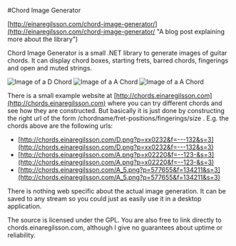 #Chord Image Generator

[http://einaregilsson.com/chord-image-generator/](http://einaregilsson.com/chord-image-generator/ "A blog post explaining more about the library")


Chord Image Generator is a small .NET library to generate images of guitar chords. It can display chord boxes, starting frets, barred chords, fingerings and open and muted strings.


![Image of a D Chord](http://chords.einaregilsson.com/D.png?p=xx0232&f=---132&s=3 "D Chord")
![Image of a A Chord](http://chords.einaregilsson.com/A.png?p=x02220&f=--123-&s=3 "A Chord")
![Image of a A Chord](http://chords.einaregilsson.com/A_5.png?p=577655&f=134211&s=3 "A bar Chord")

There is a small example website at [http://chords.einaregilsson.com](http://chords.einaregilsson.com) where you can try different chords and see how they are constructed. But basically it is just done by constructing the right url of the form /chordname/fret-positions/fingerings/size . E.g. the chords above are the following urls:

* [http://chords.einaregilsson.com/D.png?p=xx0232&f=---132&s=3](http://chords.einaregilsson.com/D.png?p=xx0232&f=---132&s=3)
* [http://chords.einaregilsson.com/A.png?p=x02220&f=--123-&s=3](http://chords.einaregilsson.com/A.png?p=x02220&f=--123-&s=3)
* [http://chords.einaregilsson.com/A_5.png?p=577655&f=134211&s=3](http://chords.einaregilsson.com/A_5.png?p=577655&f=134211&s=3)

There is nothing web specific about the actual image generation. It can be saved to any stream so you could just as easily use it in a desktop application.

The source is licensed under the GPL. You are also free to link directly to chords.einaregilsson.com, although I give no guarantees about uptime or reliability.

